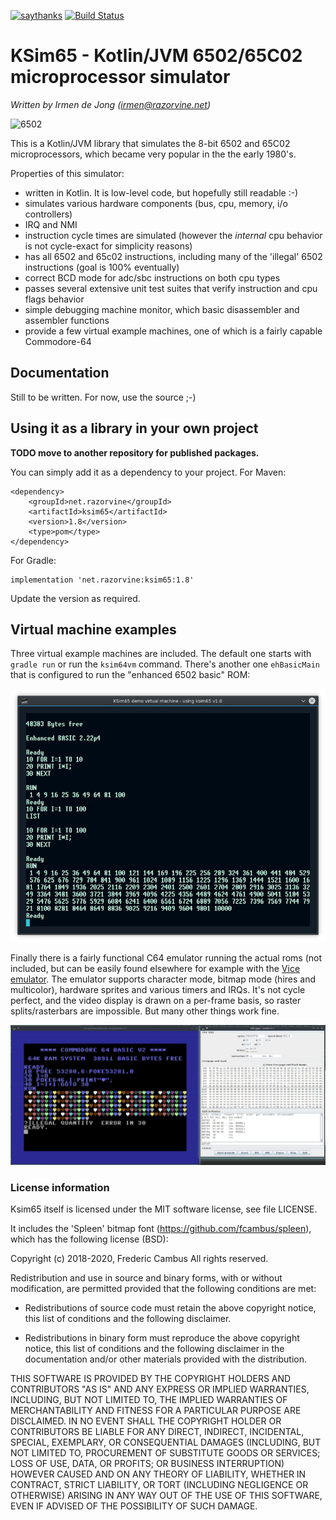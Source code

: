 [![saythanks](https://img.shields.io/badge/say-thanks-ff69b4.svg)](https://saythanks.io/to/irmen)
[![Build Status](https://travis-ci.org/irmen/ksim65.svg?branch=master)](https://travis-ci.org/irmen/ksim65)


# KSim65 - Kotlin/JVM 6502/65C02 microprocessor simulator

*Written by Irmen de Jong (irmen@razorvine.net)*

![6502](https://upload.wikimedia.org/wikipedia/commons/thumb/4/43/KL_MOS_6502.jpg/320px-KL_MOS_6502.jpg)

This is a Kotlin/JVM library that simulates the 8-bit 6502 and 65C02 microprocessors,
 which became very popular in the the early 1980's.

Properties of this simulator:

- written in Kotlin. It is low-level code, but hopefully still readable :-)
- simulates various hardware components (bus, cpu, memory, i/o controllers)
- IRQ and NMI
- instruction cycle times are simulated (however the *internal* cpu behavior is not cycle-exact for simplicity reasons)
- has all 6502 and 65c02 instructions, including many of the 'illegal' 6502 instructions (goal is 100% eventually)
- correct BCD mode for adc/sbc instructions on both cpu types
- passes several extensive unit test suites that verify instruction and cpu flags behavior
- simple debugging machine monitor, which basic disassembler and assembler functions
- provide a few virtual example machines, one of which is a fairly capable Commodore-64


## Documentation

Still to be written. For now, use the source ;-)

## Using it as a library in your own project

**TODO move to another repository for published packages.**

You can simply add it as a dependency to your project.
For Maven:

    <dependency>
        <groupId>net.razorvine</groupId>
        <artifactId>ksim65</artifactId>
        <version>1.8</version>
        <type>pom</type>
    </dependency>

For Gradle:

    implementation 'net.razorvine:ksim65:1.8'

Update the version as required.


## Virtual machine examples

Three virtual example machines are included.
The default one starts with ``gradle run`` or run the ``ksim64vm`` command.
There's another one ``ehBasicMain`` that is configured to run the "enhanced 6502 basic" ROM:

![ehBasic](ehbasic.png)

Finally there is a fairly functional C64 emulator running the actual roms (not included,
but can be easily found elsewhere for example with the [Vice emulator](http://vice-emu.sourceforge.net/).
The emulator supports character mode, bitmap mode (hires and multicolor), hardware sprites and
various timers and IRQs.  It's not cycle perfect, and the video display is drawn on a per-frame basis,
so raster splits/rasterbars are impossible. But many other things work fine.

![C64 emulation](c64.png)


### License information

Ksim65 itself is licensed under the MIT software license, see file LICENSE.

It includes the 'Spleen' bitmap font (https://github.com/fcambus/spleen),
which has the following license (BSD):

Copyright (c) 2018-2020, Frederic Cambus
All rights reserved.

Redistribution and use in source and binary forms, with or without
modification, are permitted provided that the following conditions are met:

  * Redistributions of source code must retain the above copyright
    notice, this list of conditions and the following disclaimer.

  * Redistributions in binary form must reproduce the above copyright
    notice, this list of conditions and the following disclaimer in the
    documentation and/or other materials provided with the distribution.

THIS SOFTWARE IS PROVIDED BY THE COPYRIGHT HOLDERS AND CONTRIBUTORS "AS IS"
AND ANY EXPRESS OR IMPLIED WARRANTIES, INCLUDING, BUT NOT LIMITED TO, THE
IMPLIED WARRANTIES OF MERCHANTABILITY AND FITNESS FOR A PARTICULAR PURPOSE
ARE DISCLAIMED. IN NO EVENT SHALL THE COPYRIGHT HOLDER OR CONTRIBUTORS
BE LIABLE FOR ANY DIRECT, INDIRECT, INCIDENTAL, SPECIAL, EXEMPLARY, OR
CONSEQUENTIAL DAMAGES (INCLUDING, BUT NOT LIMITED TO, PROCUREMENT OF
SUBSTITUTE GOODS OR SERVICES; LOSS OF USE, DATA, OR PROFITS; OR BUSINESS
INTERRUPTION) HOWEVER CAUSED AND ON ANY THEORY OF LIABILITY, WHETHER IN
CONTRACT, STRICT LIABILITY, OR TORT (INCLUDING NEGLIGENCE OR OTHERWISE)
ARISING IN ANY WAY OUT OF THE USE OF THIS SOFTWARE, EVEN IF ADVISED OF THE
POSSIBILITY OF SUCH DAMAGE.
